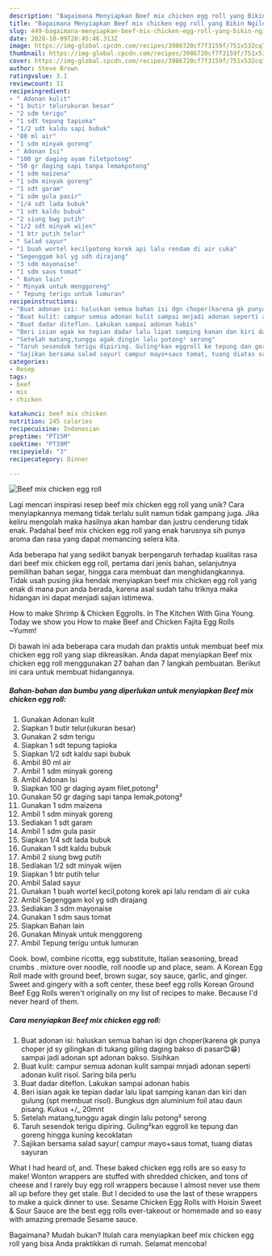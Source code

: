 ```yaml
---
description: "Bagaimana Menyiapkan Beef mix chicken egg roll yang Bikin Ngiler"
title: "Bagaimana Menyiapkan Beef mix chicken egg roll yang Bikin Ngiler"
slug: 449-bagaimana-menyiapkan-beef-mix-chicken-egg-roll-yang-bikin-ngiler
date: 2020-10-09T20:45:46.313Z
image: https://img-global.cpcdn.com/recipes/3986720cf7f3159f/751x532cq70/beef-mix-chicken-egg-roll-foto-resep-utama.jpg
thumbnail: https://img-global.cpcdn.com/recipes/3986720cf7f3159f/751x532cq70/beef-mix-chicken-egg-roll-foto-resep-utama.jpg
cover: https://img-global.cpcdn.com/recipes/3986720cf7f3159f/751x532cq70/beef-mix-chicken-egg-roll-foto-resep-utama.jpg
author: Steve Brown
ratingvalue: 3.1
reviewcount: 11
recipeingredient:
- " Adonan kulit"
- "1 butir telurukuran besar"
- "2 sdm terigu"
- "1 sdt tepung tapioka"
- "1/2 sdt kaldu sapi bubuk"
- "80 ml air"
- "1 sdm minyak goreng"
- " Adonan Isi"
- "100 gr daging ayam filetpotong"
- "50 gr daging sapi tanpa lemakpotong"
- "1 sdm maizena"
- "1 sdm minyak goreng"
- "1 sdt garam"
- "1 sdm gula pasir"
- "1/4 sdt lada bubuk"
- "1 sdt kaldu bubuk"
- "2 siung bwg putih"
- "1/2 sdt minyak wijen"
- "1 btr putih telur"
- " Salad sayur"
- "1 buah wortel kecilpotong korek api lalu rendam di air cuka"
- "Segenggam kol yg sdh dirajang"
- "3 sdm mayonaise"
- "1 sdm saus tomat"
- " Bahan lain"
- " Minyak untuk menggoreng"
- " Tepung terigu untuk lumuran"
recipeinstructions:
- "Buat adonan isi: haluskan semua bahan isi dgn choper(karena gk punya choper jd sy gilingkan di tukang giling daging bakso di pasar😊😁) sampai jadi adonan spt adonan bakso. Sisihkan"
- "Buat kulit: campur semua adonan kulit sampai mnjadi adonan seperti adonan kulit risol. Saring bila perlu"
- "Buat dadar diteflon. Lakukan sampai adonan habis"
- "Beri isian agak ke tepian dadar lalu lipat samping kanan dan kiri dan gulung (spt membuat risol). Bungkus dgn aluminium foil atau daun pisang. Kukus +/_ 20mnt"
- "Setelah matang,tunggu agak dingin lalu potong² serong"
- "Taruh sesendok terigu dipiring. Guling²kan eggroll ke tepung dan goreng hingga kuning kecoklatan"
- "Sajikan bersama salad sayur( campur mayo+saus tomat, tuang diatas sayuran"
categories:
- Resep
tags:
- beef
- mix
- chicken

katakunci: beef mix chicken 
nutrition: 245 calories
recipecuisine: Indonesian
preptime: "PT15M"
cooktime: "PT39M"
recipeyield: "3"
recipecategory: Dinner

---
```



![Beef mix chicken egg roll](https://img-global.cpcdn.com/recipes/3986720cf7f3159f/751x532cq70/beef-mix-chicken-egg-roll-foto-resep-utama.jpg)

Lagi mencari inspirasi resep beef mix chicken egg roll yang unik? Cara menyiapkannya memang tidak terlalu sulit namun tidak gampang juga. Jika keliru mengolah maka hasilnya akan hambar dan justru cenderung tidak enak. Padahal beef mix chicken egg roll yang enak harusnya sih punya aroma dan rasa yang dapat memancing selera kita.

Ada beberapa hal yang sedikit banyak berpengaruh terhadap kualitas rasa dari beef mix chicken egg roll, pertama dari jenis bahan, selanjutnya pemilihan bahan segar, hingga cara membuat dan menghidangkannya. Tidak usah pusing jika hendak menyiapkan beef mix chicken egg roll yang enak di mana pun anda berada, karena asal sudah tahu triknya maka hidangan ini dapat menjadi sajian istimewa.

How to make Shrimp &amp; Chicken Eggrolls. In The Kitchen With Gina Young. Today we show you How to make Beef and Chicken Fajita Egg Rolls ~Yumm!


Di bawah ini ada beberapa cara mudah dan praktis untuk membuat beef mix chicken egg roll yang siap dikreasikan. Anda dapat menyiapkan Beef mix chicken egg roll menggunakan 27 bahan dan 7 langkah pembuatan. Berikut ini cara untuk membuat hidangannya.

<!--inarticleads1-->

##### Bahan-bahan dan bumbu yang diperlukan untuk menyiapkan Beef mix chicken egg roll:

1. Gunakan  Adonan kulit
1. Siapkan 1 butir telur(ukuran besar)
1. Gunakan 2 sdm terigu
1. Siapkan 1 sdt tepung tapioka
1. Siapkan 1/2 sdt kaldu sapi bubuk
1. Ambil 80 ml air
1. Ambil 1 sdm minyak goreng
1. Ambil  Adonan Isi
1. Siapkan 100 gr daging ayam filet,potong²
1. Gunakan 50 gr daging sapi tanpa lemak,potong²
1. Gunakan 1 sdm maizena
1. Ambil 1 sdm minyak goreng
1. Sediakan 1 sdt garam
1. Ambil 1 sdm gula pasir
1. Siapkan 1/4 sdt lada bubuk
1. Gunakan 1 sdt kaldu bubuk
1. Ambil 2 siung bwg putih
1. Sediakan 1/2 sdt minyak wijen
1. Siapkan 1 btr putih telur
1. Ambil  Salad sayur
1. Gunakan 1 buah wortel kecil,potong korek api lalu rendam di air cuka
1. Ambil Segenggam kol yg sdh dirajang
1. Sediakan 3 sdm mayonaise
1. Gunakan 1 sdm saus tomat
1. Siapkan  Bahan lain
1. Gunakan  Minyak untuk menggoreng
1. Ambil  Tepung terigu untuk lumuran


Cook. bowl, combine ricotta, egg substitute, Italian seasoning, bread crumbs . mixture over noodle, roll noodle up and place, seam. A Korean Egg Roll made with ground beef, brown sugar, soy sauce, garlic, and ginger. Sweet and gingery with a soft center, these beef egg rolls Korean Ground Beef Egg Rolls weren&#39;t originally on my list of recipes to make. Because I&#39;d never heard of them. 

<!--inarticleads2-->

##### Cara menyiapkan Beef mix chicken egg roll:

1. Buat adonan isi: haluskan semua bahan isi dgn choper(karena gk punya choper jd sy gilingkan di tukang giling daging bakso di pasar😊😁) sampai jadi adonan spt adonan bakso. Sisihkan
1. Buat kulit: campur semua adonan kulit sampai mnjadi adonan seperti adonan kulit risol. Saring bila perlu
1. Buat dadar diteflon. Lakukan sampai adonan habis
1. Beri isian agak ke tepian dadar lalu lipat samping kanan dan kiri dan gulung (spt membuat risol). Bungkus dgn aluminium foil atau daun pisang. Kukus +/_ 20mnt
1. Setelah matang,tunggu agak dingin lalu potong² serong
1. Taruh sesendok terigu dipiring. Guling²kan eggroll ke tepung dan goreng hingga kuning kecoklatan
1. Sajikan bersama salad sayur( campur mayo+saus tomat, tuang diatas sayuran


What I had heard of, and. These baked chicken egg rolls are so easy to make! Wonton wrappers are stuffed with shredded chicken, and tons of cheese and I rarely buy egg roll wrappers because I almost never use them all up before they get stale. But I decided to use the last of these wrappers to make a quick dinner to use. Sesame Chicken Egg Rolls with Hoisin Sweet &amp; Sour Sauce are the best egg rolls ever-takeout or homemade and so easy with amazing premade Sesame sauce. 

Bagaimana? Mudah bukan? Itulah cara menyiapkan beef mix chicken egg roll yang bisa Anda praktikkan di rumah. Selamat mencoba!
